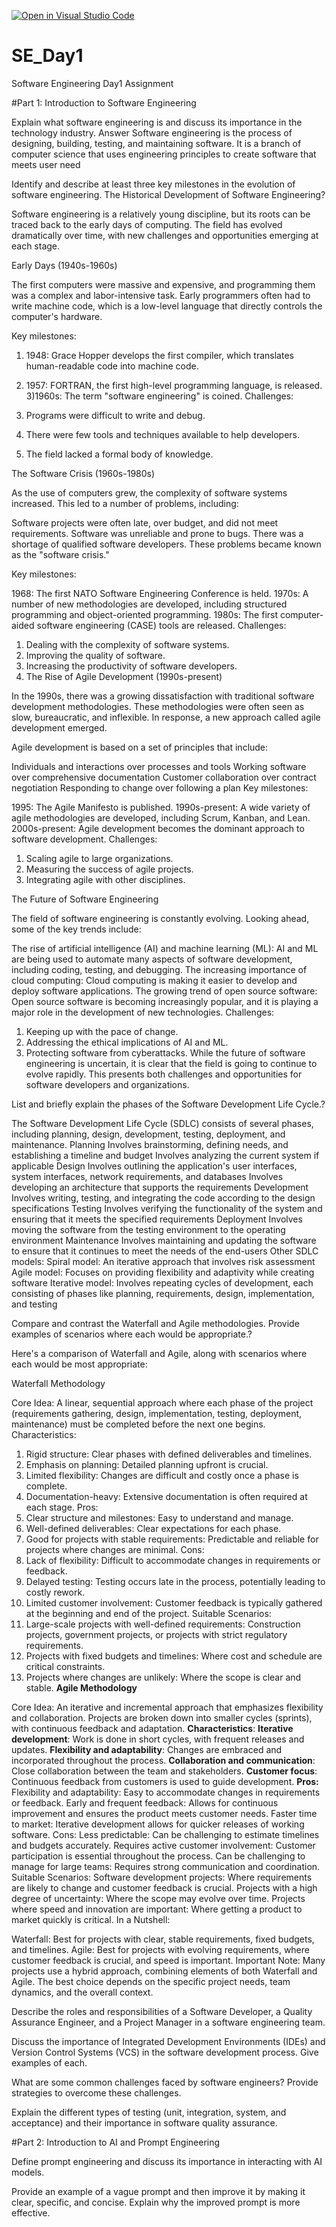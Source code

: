 [![Open in Visual Studio Code](https://classroom.github.com/assets/open-in-vscode-2e0aaae1b6195c2367325f4f02e2d04e9abb55f0b24a779b69b11b9e10269abc.svg)](https://classroom.github.com/online_ide?assignment_repo_id=18371844&assignment_repo_type=AssignmentRepo)
# SE_Day1
Software Engineering Day1 Assignment

#Part 1: Introduction to Software Engineering

Explain what software engineering is and discuss its importance in the technology industry.
Answer
Software engineering is the process of designing, building, testing, and maintaining software. It is a branch of computer science that uses engineering principles to create software that meets user need


Identify and describe at least three key milestones in the evolution of software engineering.
The Historical Development of Software Engineering?

Software engineering is a relatively young discipline, but its roots can be traced back to the early days of computing. The field has evolved dramatically over time, with new challenges and opportunities emerging at each stage.

Early Days (1940s-1960s)

The first computers were massive and expensive, and programming them was a complex and labor-intensive task. Early programmers often had to write machine code, which is a low-level language that directly controls the computer's hardware.

Key milestones:

1) 1948: Grace Hopper develops the first compiler, which translates human-readable code into machine code.
2) 1957: FORTRAN, the first high-level programming language, is released.
3)1960s: The term "software engineering" is coined.
   Challenges:

1) Programs were difficult to write and debug.
2) There were few tools and techniques available to help developers.
3) The field lacked a formal body of knowledge.

The Software Crisis (1960s-1980s)

As the use of computers grew, the complexity of software systems increased. This led to a number of problems, including:

Software projects were often late, over budget, and did not meet requirements.
Software was unreliable and prone to bugs.
There was a shortage of qualified software developers.
These problems became known as the "software crisis."

Key milestones:

1968: The first NATO Software Engineering Conference is held.
1970s: A number of new methodologies are developed, including structured programming and object-oriented programming.
1980s: The first computer-aided software engineering (CASE) tools are released.
Challenges:

1) Dealing with the complexity of software systems.
2) Improving the quality of software.
3) Increasing the productivity of software developers.
4) The Rise of Agile Development (1990s-present)

In the 1990s, there was a growing dissatisfaction with traditional software development methodologies. These methodologies were often seen as slow, bureaucratic, and inflexible. In response, a new approach called agile development emerged.

Agile development is based on a set of principles that include:

Individuals and interactions over processes and tools
Working software over comprehensive documentation
Customer collaboration over contract negotiation
Responding to change over following a plan
Key milestones:

1995: The Agile Manifesto is published.
1990s-present: A wide variety of agile methodologies are developed, including Scrum, Kanban, and Lean.
2000s-present: Agile development becomes the dominant approach to software development.
Challenges:

1) Scaling agile to large organizations.
2) Measuring the success of agile projects.
3) Integrating agile with other disciplines.

The Future of Software Engineering

The field of software engineering is constantly evolving. Looking ahead, some of the key trends include:

The rise of artificial intelligence (AI) and machine learning (ML): AI and ML are being used to automate many aspects of software development, including coding, testing, and debugging.
The increasing importance of cloud computing: Cloud computing is making it easier to develop and deploy software applications.
The growing trend of open source software: Open source software is becoming increasingly popular, and it is playing a major role in the development of new technologies.
Challenges:

1) Keeping up with the pace of change.
2) Addressing the ethical implications of AI and ML.
3) Protecting software from cyberattacks.
While the future of software engineering is uncertain, it is clear that the field is going to continue to evolve rapidly. This presents both challenges and opportunities for software developers and organizations.


List and briefly explain the phases of the Software Development Life Cycle.?

The Software Development Life Cycle (SDLC) consists of several phases, including planning, design, development, testing, deployment, and maintenance. 
Planning 
Involves brainstorming, defining needs, and establishing a timeline and budget
Involves analyzing the current system if applicable
Design
Involves outlining the application's user interfaces, system interfaces, network requirements, and databases 
Involves developing an architecture that supports the requirements 
Development 
Involves writing, testing, and integrating the code according to the design specifications
Testing 
Involves verifying the functionality of the system and ensuring that it meets the specified requirements
Deployment 
Involves moving the software from the testing environment to the operating environment
Maintenance 
Involves maintaining and updating the software to ensure that it continues to meet the needs of the end-users
Other SDLC models:
Spiral model: An iterative approach that involves risk assessment 
Agile model: Focuses on providing flexibility and adaptivity while creating software 
Iterative model: Involves repeating cycles of development, each consisting of phases like planning, requirements, design, implementation, and testing 



Compare and contrast the Waterfall and Agile methodologies. Provide examples of scenarios where each would be appropriate.?

Here's a comparison of Waterfall and Agile, along with scenarios where each would be most appropriate:

Waterfall Methodology

Core Idea: A linear, sequential approach where each phase of the project (requirements gathering, design, implementation, testing, deployment, maintenance) must be completed before the next one begins.
Characteristics:
1) Rigid structure: Clear phases with defined deliverables and timelines.
2) Emphasis on planning: Detailed planning upfront is crucial.
3) Limited flexibility: Changes are difficult and costly once a phase is complete.
4) Documentation-heavy: Extensive documentation is often required at each stage.
Pros:
1) Clear structure and milestones: Easy to understand and manage.
2) Well-defined deliverables: Clear expectations for each phase.
3) Good for projects with stable requirements: Predictable and reliable for projects where changes are minimal.
Cons:
1) Lack of flexibility: Difficult to accommodate changes in requirements or feedback.
2) Delayed testing: Testing occurs late in the process, potentially leading to costly rework.
3) Limited customer involvement: Customer feedback is typically gathered at the beginning and end of the project.
Suitable Scenarios:
1) Large-scale projects with well-defined requirements: Construction projects, government projects, or projects with strict regulatory requirements.
1) Projects with fixed budgets and timelines: Where cost and schedule are critical constraints.
2) Projects where changes are unlikely: Where the scope is clear and stable.
**Agile Methodology**

Core Idea: An iterative and incremental approach that emphasizes flexibility and collaboration. Projects are broken down into smaller cycles (sprints), with continuous feedback and adaptation.
**Characteristics**:
**Iterative development**: Work is done in short cycles, with frequent releases and updates.
**Flexibility and adaptability**: Changes are embraced and incorporated throughout the process.
**Collaboration and communication**: Close collaboration between the team and stakeholders.
**Customer focus**: Continuous feedback from customers is used to guide development.
**Pros:**
Flexibility and adaptability: Easy to accommodate changes in requirements or feedback.
Early and frequent feedback: Allows for continuous improvement and ensures the product meets customer needs.
Faster time to market: Iterative development allows for quicker releases of working software.
Cons:
Less predictable: Can be challenging to estimate timelines and budgets accurately.
Requires active customer involvement: Customer participation is essential throughout the process.
Can be challenging to manage for large teams: Requires strong communication and coordination.
Suitable Scenarios:
Software development projects: Where requirements are likely to change and customer feedback is crucial.
Projects with a high degree of uncertainty: Where the scope may evolve over time.
Projects where speed and innovation are important: Where getting a product to market quickly is critical.
In a Nutshell:

Waterfall: Best for projects with clear, stable requirements, fixed budgets, and timelines.
Agile: Best for projects with evolving requirements, where customer feedback is crucial, and speed is important.
Important Note: Many projects use a hybrid approach, combining elements of both Waterfall and Agile. The best choice depends on the specific project needs, team dynamics, and the overall context.

Describe the roles and responsibilities of a Software Developer, a Quality Assurance Engineer, and a Project Manager in a software engineering team.


Discuss the importance of Integrated Development Environments (IDEs) and Version Control Systems (VCS) in the software development process. Give examples of each.


What are some common challenges faced by software engineers? Provide strategies to overcome these challenges.


Explain the different types of testing (unit, integration, system, and acceptance) and their importance in software quality assurance.


#Part 2: Introduction to AI and Prompt Engineering


Define prompt engineering and discuss its importance in interacting with AI models.


Provide an example of a vague prompt and then improve it by making it clear, specific, and concise. Explain why the improved prompt is more effective.
